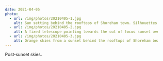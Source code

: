 ```yaml
---
date: 2021-04-05
photo:
  - url: /img/photos/20210405-1.jpg
    alt: Sun setting behind the rooftops of Shoreham town. Silhouettes of small boats and birds line the river Adur below.
  - url: /img/photos/20210405-2.jpg
    alt: A fixed telescope pointing towards the out of focus sunset over the sea.
  - url: /img/photos/20210405-3.jpg
    alt: Orange skies from a sunset behind the rooftops of Shoreham beach. A swimming only sign is in the foreground with the sea behind it.
---
```


Post-sunset skies.

